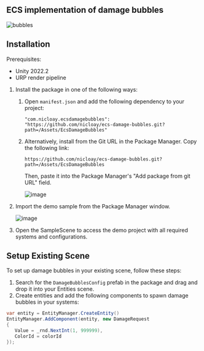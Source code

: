 ﻿ECS implementation of damage bubbles
---------

![bubbles](https://github.com/nicloay/ecs-damage-bubbles/assets/1671030/a782751a-1470-4059-9e8b-0e5ec19ed246)

Installation
-------------
Prerequisites:
* Unity 2022.2
* URP render pipeline

1. Install the package in one of the following ways:
   1. Open `manifest.json` and add the following dependency to your project:
   
      ```"com.nicloay.ecsdamagebubbles": "https://github.com/nicloay/ecs-damage-bubbles.git?path=/Assets/EcsDamageBubbles"```
   2. Alternatively, install from the Git URL in the Package Manager. Copy the following link:
      
      ```https://github.com/nicloay/ecs-damage-bubbles.git?path=/Assets/EcsDamageBubbles```

      Then, paste it into the Package Manager's "Add package from git URL" field.
     
      ![image](https://github.com/nicloay/ecs-damage-bubbles/assets/1671030/b5993256-a595-4167-ac8b-2829f0ee10c2)
2. Import the demo sample from the Package Manager window.

   ![image](https://github.com/nicloay/ecs-damage-bubbles/assets/1671030/02719c12-8e5d-4387-81f1-a07f374fdd34)
3. Open the SampleScene to access the demo project with all required systems and configurations.

Setup Existing Scene
-------------------
To set up damage bubbles in your existing scene, follow these steps:

1. Search for the `DamageBubblesConfig` prefab in the package and drag and drop it into your Entities scene.
2. Create entities and add the following components to spawn damage bubbles in your systems:
   
```csharp
var entity = EntityManager.CreateEntity()
EntityManager.AddComponent(entity, new DamageRequest
{
   Value = _rnd.NextInt(1, 999999),
   ColorId = colorId
});
```
